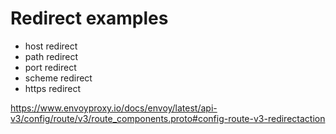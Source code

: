 # Redirect examples

- host redirect
- path redirect
- port redirect
- scheme redirect
- https redirect


https://www.envoyproxy.io/docs/envoy/latest/api-v3/config/route/v3/route_components.proto#config-route-v3-redirectaction



